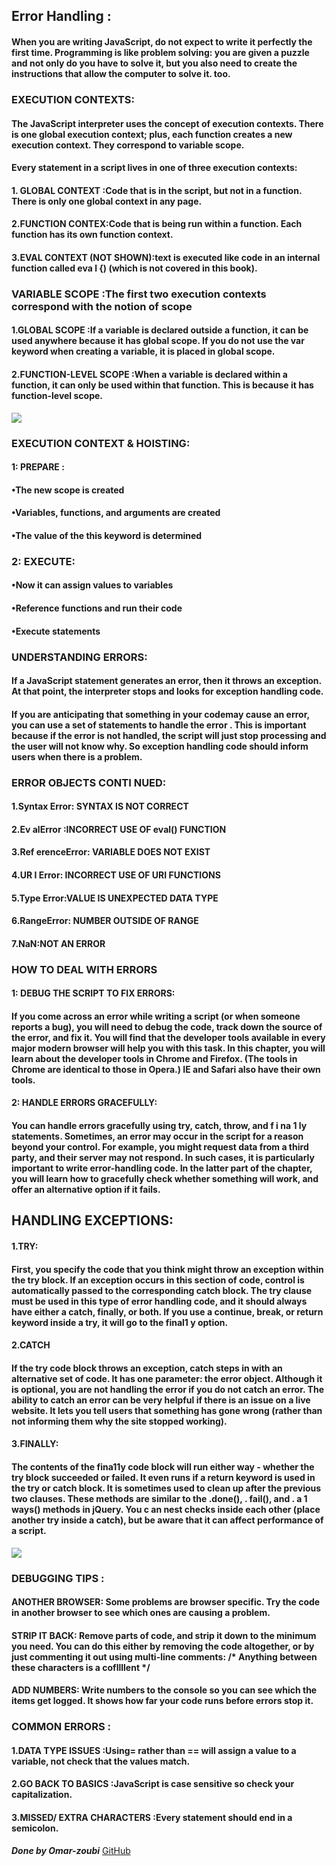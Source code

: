 ## Error Handling :
#### When you are writing JavaScript, do not expect to write it perfectly the first time. Programming is like problem solving: you are given a puzzle and not only do you have to solve it, but you also need to create the instructions that allow the computer to solve it. too. 

### EXECUTION CONTEXTS:
#### The JavaScript interpreter uses the concept of execution contexts. There is one global execution context; plus, each function creates a new execution context. They correspond to variable scope. 
#### Every statement in a script lives in one of three execution contexts:
#### 1. GLOBAL CONTEXT :Code that is in the script, but not in a function. There is only one global context in any page.
#### 2.FUNCTION CONTEX:Code that is being run within a function. Each function has its own function context. 
#### 3.EVAL CONTEXT (NOT SHOWN):text is executed like code in an internal function called eva l {) (which is not covered in this book). 

### VARIABLE SCOPE :The first two execution contexts correspond with the notion of scope
#### 1.GLOBAL SCOPE :If a variable is declared outside a function, it can be used anywhere because it has global scope. If you do not use the var keyword when creating a variable, it is placed in global scope.
#### 2.FUNCTION-LEVEL SCOPE :When a variable is declared within a function, it can only be used within that function. This is because it has function-level scope. 
![](https://miro.medium.com/max/3200/1*0YTEqYUeagQ34e31n4D6Fw.png)

### EXECUTION CONTEXT & HOISTING:
#### 1: PREPARE :
#### •The new scope is created
#### •Variables, functions, and arguments are created
#### •The value of the this keyword is determined

### 2: EXECUTE:
#### •Now it can assign values to variables
#### •Reference functions and run their code
#### •Execute statements 

### UNDERSTANDING ERRORS:
#### If a JavaScript statement generates an error, then it throws an exception. At that point, the interpreter stops and looks for exception handling code.
#### If you are anticipating that something in your codemay cause an error,  you can use a set of statements to handle the error . This is important because if the error is not handled, the script will just stop processing and the user will not know why. So exception handling code should inform users when there is a problem. 

### ERROR OBJECTS CONTI NUED:
#### 1.Syntax Error: SYNTAX IS NOT CORRECT 
#### 2.Ev alError :INCORRECT USE OF eval() FUNCTION 
#### 3.Ref erenceError: VARIABLE DOES NOT EXIST
#### 4.UR I Error: INCORRECT USE OF URI FUNCTIONS
#### 5.Type Error:VALUE IS UNEXPECTED DATA TYPE
#### 6.RangeError: NUMBER OUTSIDE OF RANGE 
#### 7.NaN:NOT AN ERROR 

### HOW TO DEAL WITH ERRORS
#### 1: DEBUG THE SCRIPT TO FIX ERRORS:
#### If you come across an error while writing a script (or when someone reports a bug), you will need to debug the code, track down the source of the error, and fix it. You will find that the developer tools available in every major modern browser will help you with this task. In this chapter, you will learn about the developer tools in Chrome and Firefox. (The tools in Chrome are identical to those in Opera.) IE and Safari also have their own tools.
#### 2: HANDLE ERRORS GRACEFULLY:
#### You can handle errors gracefully using try, catch, throw, and f i na 1 ly statements. Sometimes, an error may occur in the script for a reason beyond your control. For example, you might request data from a third party, and their server may not respond. In such cases, it is particularly important to write error-handling code. In the latter part of the chapter, you will learn how to gracefully check whether something will work, and offer an alternative option if it fails.  

## HANDLING EXCEPTIONS:
#### 1.TRY:
#### First, you specify the code that you think might throw an exception within the try block. If an exception occurs in this section of code, control is automatically passed to the corresponding catch block. The try clause must be used in this type of error handling code, and it should always have either a catch, finally, or both. If you use a continue, break, or return keyword inside a try, it will go to the final1 y option. 
#### 2.CATCH
#### If the try code block throws an exception, catch steps in with an alternative set of code. It has one parameter: the error object. Although it is optional, you are not handling the error if you do  not catch an error. The ability to catch an error can be very helpful if there is an issue  on a live website. It lets you tell users that something has gone wrong (rather than not informing them why the site stopped working). 
#### 3.FINALLY:
#### The contents of the fina11y code block will run either way - whether the try block succeeded or failed. It even runs if a return keyword  is used in the try or catch block. It is sometimes used to clean up after the previous two clauses. These methods are similar to the .done(), . fail(), and . a 1 ways() methods in jQuery. You c an nest checks inside each other (place another try inside a catch), but be aware that it can affect performance of a script. 
![](https://stackify.com/wp-content/uploads/2018/08/word-image-55.png)

### DEBUGGING TIPS :
#### ANOTHER BROWSER: Some problems are browser specific. Try the code in another browser to see which ones are causing a problem. 
#### STRIP IT BACK: Remove parts of code, and strip it down to the minimum you need. You can do this either by  removing the code altogether, or by just commenting it out using multi-line comments: /* Anything between these characters is a cofllllent */
#### ADD NUMBERS: Write numbers to the console so you can see which the items get logged. It shows how far your code runs before errors stop it.

### COMMON ERRORS :
#### 1.DATA TYPE ISSUES :Using= rather than == will assign a value to a variable, not check that the values match. 
#### 2.GO BACK TO BASICS :JavaScript is case sensitive so check your capitalization. 
#### 3.MISSED/ EXTRA CHARACTERS :Every statement should end in a semicolon. 



***Done by Omar-zoubi***
[GitHub](https://github.com/Omar-zoubi)